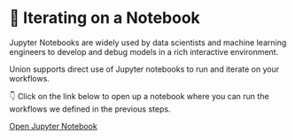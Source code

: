 <br>
<br>
<br>

# 📘 Iterating on a Notebook

Jupyter Notebooks are widely used by data scientists and machine learning
engineers to develop and debug models in a rich interactive environment.

Union supports direct use of Jupyter notebooks to run and iterate on your
workflows.

👇 Click on the link below to open up a notebook where you can run the workflows
we defined in the previous steps.

[Open Jupyter Notebook](command:union-workspace.openJupyter)
